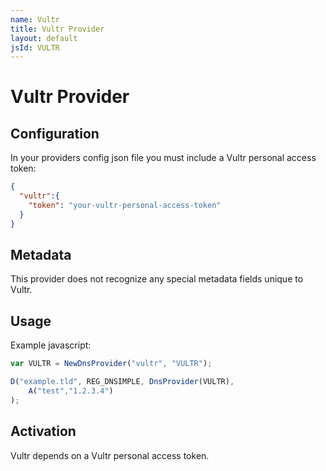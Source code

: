 ```yaml
---
name: Vultr
title: Vultr Provider
layout: default
jsId: VULTR
---
```

# Vultr Provider

## Configuration

In your providers config json file you must include a Vultr personal access token:

```json
{
  "vultr":{
    "token": "your-vultr-personal-access-token"
  }
}
```

## Metadata

This provider does not recognize any special metadata fields unique to Vultr.

## Usage

Example javascript:

```js
var VULTR = NewDnsProvider("vultr", "VULTR");

D("example.tld", REG_DNSIMPLE, DnsProvider(VULTR),
    A("test","1.2.3.4")
);
```

## Activation

Vultr depends on a Vultr personal access token.
